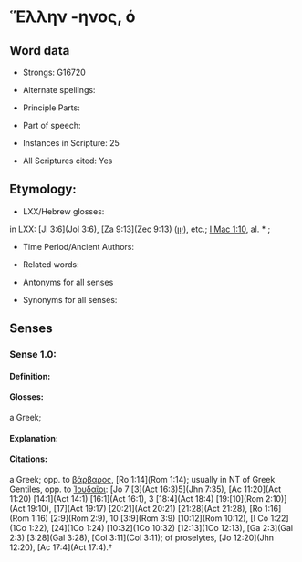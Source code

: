 # Ἕλλην -ηνος, ὁ 

<!-- Status: S2=NeedsEdits -->
<!-- Lexica used for edits:   -->

## Word data

* Strongs: G16720

* Alternate spellings:



* Principle Parts: 


* Part of speech: 


* Instances in Scripture: 25

* All Scriptures cited: Yes

## Etymology: 


* LXX/Hebrew glosses: 

in LXX: [Jl 3:6](Jol 3:6), [Za 9:13](Zec 9:13) ([יָוָן](//en-uhl/H3120)), etc.; [I Mac 1:10](1Macc.1.10), al. * ;

* Time Period/Ancient Authors: 


* Related words: 

* Antonyms for all senses

* Synonyms for all senses: 


## Senses 


### Sense  1.0: 

#### Definition: 

#### Glosses: 

a Greek; 

#### Explanation: 


#### Citations: 

a Greek; opp. to [βάρβαρος](), [Ro 1:14](Rom 1:14); usually in ΝΤ of Greek Gentiles, opp. to [Ἰουδαῖοι](): [Jo 7:[3](Act 16:3)5](Jhn 7:35), [Ac 11:20](Act 11:20) [14:1](Act 14:1) [16:1](Act 16:1), 3 [18:4](Act 18:4) [19:[10](Rom 2:10)](Act 19:10), [17](Act 19:17) [20:21](Act 20:21) [21:28](Act 21:28), [Ro 1:16](Rom 1:16) [2:9](Rom 2:9), 10 [3:9](Rom 3:9) [10:12](Rom 10:12), [I Co 1:22](1Co 1:22), [24](1Co 1:24) [10:32](1Co 10:32) [12:13](1Co 12:13), [Ga 2:3](Gal 2:3) [3:28](Gal 3:28), [Col 3:11](Col 3:11); of proselytes, [Jo 12:20](Jhn 12:20), [Ac 17:4](Act 17:4).†
